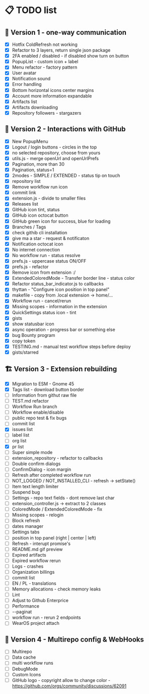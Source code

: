 # 📋 TODO list

## 🚀 Version 1 - one-way communication

- [x] Hotfix ColdRefresh not working
- [x] Refactor to 3 layers, return single json package
- [x] 2FA enabled / disabled - if disabled show turn on button
- [x] PopupList - custom icon + label
- [x] Menu refactor - factory pattern
- [x] User avatar
- [x] Notification sound
- [x] Error handling
- [x] Bottom horizontal icons center margins
- [x] Account more information expandable
- [x] Artifacts list
- [x] Artifacts downloading
- [x] Repository followers - stargazers

## 🌟 Version 2 - Interactions with GitHub
- [x] New PopupMenu
- [x] Logout / login buttons - circles in the top
- [x] no selected repository, choose from yours
- [x] utils.js - merge openUrl and openUrlPrefs
- [x] Pagination, more than 30
- [x] Pagination, status=1
- [x] 2modes - SIMPLE / EXTENDED - status tip on touch
- [x] repository list
- [x] Remove workflow run icon
- [x] commit link
- [x] extension.js - divide to smaller files
- [x] Releases list
- [x] GitHub icon tint, status
- [x] GitHub icon octocat button
- [x] GitHub green icon for success, blue for loading
- [x] Branches / Tags
- [x] check githib cli installation
- [x] give ma a star - request & notificaton
- [x] Notification octocat icon
- [x] No internet connection
- [x] No workflow run - status resolve
- [x] prefs.js - uppercase status ON/OFF
- [x] prefs.js - refactor
- [x] Remove icon from extension :/
- [x] ExtendedColoredMode - Transfer border line - status color
- [x] Refactor status_bar_indicator.js to callbacks
- [x] thyttan - "Configure icon position in top panel"
- [x] makefile - copy from .local extension -> home/...
- [x] Workflow run - cancel/rerun
- [x] Missing scopes - information in the extension
- [x] QuickSettings status icon - tint
- [x] gists
- [x] show statusbar icon
- [x] async operation - progress bar or something else
- [x] bug Bounty program
- [x] copy token
- [x] TESTING.md - manual test workflow steps before deploy
- [x] gists/starred

## 🏗️ Version 3 - Extension rebuilding
- [x] Migration to ESM - Gnome 45
- [x] Tags list - download button border
- [ ] Information from githut raw file
- [ ] TEST.md refactor
- [ ] Workflow Run branch
- [ ] Workflow enable/disable
- [ ] public repo test & fix bugs
- [ ] commit list
- [x] issues list
- [ ] label list
- [ ] org list
- [x] pr list
- [ ] Super simple mode
- [ ] extension_repository - refactor to callbacks
- [ ] Double confirm dialogs
- [ ] ConfirmDialog - icon margin
- [ ] Refresh after completed workflow run
- [ ] NOT_LOGGED / NOT_INSTALLED_CLI - refresh -> setState()
- [ ] Item text length limiter
- [ ] Suspend bug
- [ ] Settings - repo text fields - dont remove last char
- [ ] extension_controller.js -> extract to 2 classes
- [ ] ColoredMode / ExtendedColoredMode - fix
- [ ] Missing scopes - relogin
- [ ] Block refresh
- [ ] dates manager
- [ ] Settings tabs
- [ ] position in top panel (right | center | left)
- [ ] Refresh - interupt promise's
- [ ] README.md gif preview
- [ ] Expired artifacts
- [ ] Expired workflow rerun
- [ ] Logs - crashes
- [ ] Organization billings
- [ ] commit list
- [ ] EN / PL - translations
- [ ] Memory allocations - check memory leaks
- [ ] Lint
- [ ] Adjust to Github Enterprice
- [ ] Performance
- [ ] --paginat
- [ ] workflow run - rerun 2 endpoints
- [ ] WearOS project attach

## 🎯 Version 4 - Multirepo config & WebHooks
- [ ] Multirepo
- [ ] Data cache
- [ ] multi workflow runs
- [ ] DebugMode
- [ ] Custom Icons
- [ ] GitHub logo - copyright allow to change color - https://github.com/orgs/community/discussions/62091
